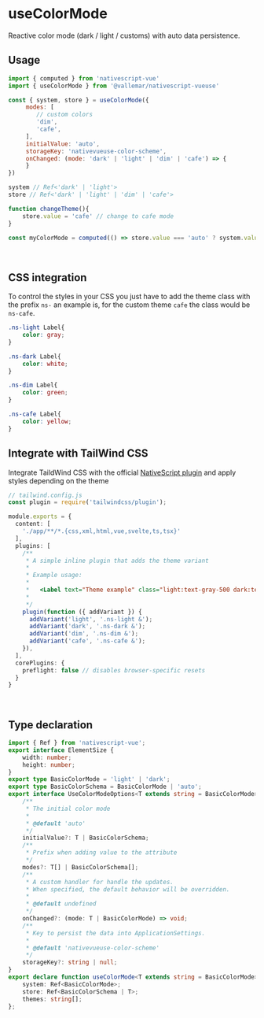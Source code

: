 
# useColorMode

Reactive color mode (dark / light / customs) with auto data persistence.
<br />

## Usage

```js
import { computed } from 'nativescript-vue'
import { useColorMode } from '@vallemar/nativescript-vueuse'

const { system, store } = useColorMode({
     modes: [
        // custom colors
        'dim',
        'cafe',
     ],
     initialValue: 'auto',
     storageKey: 'nativevueuse-color-scheme',
     onChanged: (mode: 'dark' | 'light' | 'dim' | 'cafe') => {
     }
})

system // Ref<'dark' | 'light'>
store // Ref<'dark' | 'light' | 'dim' | 'cafe'>

function changeTheme(){
    store.value = 'cafe' // change to cafe mode
}

const myColorMode = computed(() => store.value === 'auto' ? system.value : store.value)
```
<br />

## CSS integration
To control the styles in your CSS you just have to add the theme class with the prefix `ns-` an example is, for the custom theme `cafe` the class would be `ns-cafe`.

```css
.ns-light Label{
    color: gray;
} 

.ns-dark Label{
    color: white;
} 

.ns-dim Label{
    color: green;
} 

.ns-cafe Label{
    color: yellow;
} 

```

## Integrate with TailWind CSS

Integrate TaildWind CSS with the official [NativeScript plugin](https://github.com/NativeScript/tailwind) and apply styles depending on the theme

```ts
// tailwind.config.js
const plugin = require('tailwindcss/plugin');

module.exports = {
  content: [
    './app/**/*.{css,xml,html,vue,svelte,ts,tsx}'
  ],
  plugins: [
    /**
     * A simple inline plugin that adds the theme variant
     * 
     * Example usage: 
     *
     *   <Label text="Theme example" class="light:text-gray-500 dark:text-white dim:text-green-500 cafe:text-yellow-500" />
     *
     */
    plugin(function ({ addVariant }) {
      addVariant('light', '.ns-light &');
      addVariant('dark', '.ns-dark &');
      addVariant('dim', '.ns-dim &');
      addVariant('cafe', '.ns-cafe &');
    }),
  ],
  corePlugins: {
    preflight: false // disables browser-specific resets
  }
}
```
<br />

## Type declaration

```ts
import { Ref } from 'nativescript-vue';
export interface ElementSize {
    width: number;
    height: number;
}
export type BasicColorMode = 'light' | 'dark';
export type BasicColorSchema = BasicColorMode | 'auto';
export interface UseColorModeOptions<T extends string = BasicColorMode> {
    /**
     * The initial color mode
     *
     * @default 'auto'
     */
    initialValue?: T | BasicColorSchema;
    /**
     * Prefix when adding value to the attribute
     */
    modes?: T[] | BasicColorSchema[];
    /**
     * A custom handler for handle the updates.
     * When specified, the default behavior will be overridden.
     *
     * @default undefined
     */
    onChanged?: (mode: T | BasicColorMode) => void;
    /**
     * Key to persist the data into ApplicationSettings.
     *
     * @default 'nativevueuse-color-scheme'
     */
    storageKey?: string | null;
}
export declare function useColorMode<T extends string = BasicColorMode>(options?: UseColorModeOptions<T>): {
    system: Ref<BasicColorMode>;
    store: Ref<BasicColorSchema | T>;
    themes: string[];
};

```